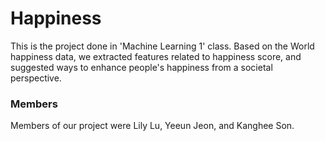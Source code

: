 # Happiness
This is the project done in 'Machine Learning 1' class. Based on the World happiness data, we extracted features related to happiness score, and suggested ways to enhance people's happiness from a societal perspective.

### Members
Members of our project were Lily Lu, Yeeun Jeon, and Kanghee Son.
